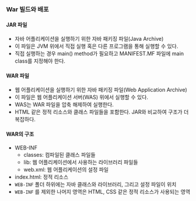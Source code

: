 ### War 빌드와 배포
#### JAR 파일
- 자바 어플리케이션을 실행하기 위한 자바 패키징 파일(Java Archive)
- 이 파일은 JVM 위에서 직접 실행 혹은 다른 프로그램을 통해 실행할 수 있다.
- 직접 실행하는 경우 main() method가 필요하고 MANIFEST.MF 파일에 main class를 지정해야 한다.

#### WAR 파일
- 웹 어플리케이션을 실행하기 위한 자바 패키징 파일(Web Application Archive)
- 이 파일은 웹 어플리케이션 서버(WAS) 위에서 실행할 수 있다.
- WAS는 WAR 파일을 압축 해제하여 실행한다.
- HTML 같은 정적 리소스와 클래스 파일들을 포함한다. JAR와 비교하여 구조가 더 복잡하다.

#### WAR의 구조
- WEB-INF
  - classes: 컴파일된 클래스 파일들
  - lib: 웹 어플리케이션에서 사용하는 라이브러리 파일들
  - web.xml: 웹 어플리케이션의 설정 파일
- index.html: 정적 리소스
- `WEB-INF` 폴더 하위에는 자바 클래스와 라이브러리, 그리고 설정 파일이 위치
- `WEB-INF` 를 제외한 나머지 영역은 HTML, CSS 같은 정적 리소스가 사용되는 영역
